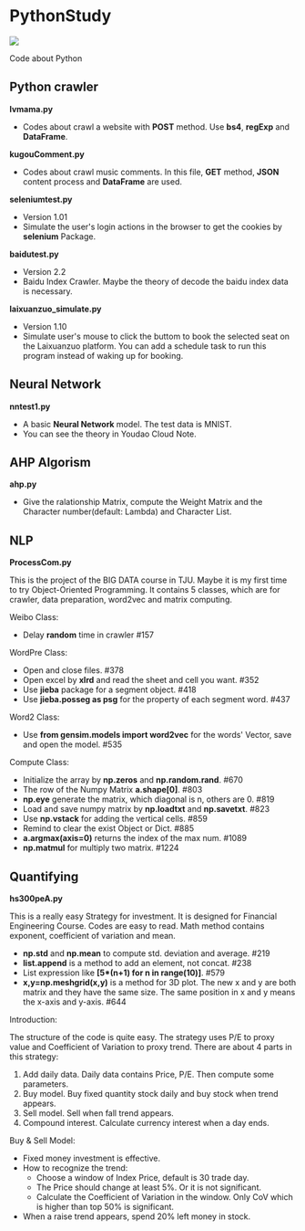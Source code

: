 # PythonStudy
![](https://img.shields.io/badge/license-GPL--3.0-brightgreen.svg)

Code about Python
## Python crawler
**lvmama.py**
- Codes about crawl a website with **POST** method. Use **bs4**, **regExp** and **DataFrame**.

**kugouComment.py**
- Codes about crawl music comments. In this file, **GET** method, **JSON** content process and **DataFrame** are used.

**seleniumtest.py**
- Version 1.01
- Simulate the user's login actions in the browser to get the cookies by **selenium** Package.

**baidutest.py**
- Version 2.2
- Baidu Index Crawler. Maybe the theory of decode the baidu index data is necessary.

**laixuanzuo_simulate.py**
- Version 1.10
- Simulate user's mouse to click the buttom to book the selected seat on the Laixuanzuo platform. You can add a schedule task to run this program instead of waking up for booking.
## Neural Network
**nntest1.py**
- A basic **Neural Network** model. The test data is MNIST.
- You can see the theory in Youdao Cloud Note.
## AHP Algorism
**ahp.py**
- Give the ralationship Matrix, compute the Weight Matrix and the Character number(default: Lambda) and Character List.
## NLP
**ProcessCom.py**

This is the project of the BIG DATA course in TJU. Maybe it is my first time to try Object-Oriented Programming. It contains 5 classes, which are for crawler, data preparation, word2vec and matrix computing.

Weibo Class:
- Delay **random** time in crawler #157

WordPre Class:
- Open and close files. #378
- Open excel by **xlrd** and read the sheet and cell you want. #352
- Use **jieba** package for a segment object. #418
- Use **jieba.posseg as psg** for the property of each segment word. #437

Word2 Class:
- Use **from gensim.models import word2vec** for the words' Vector, save and open the model. #535 

Compute Class:
- Initialize the array by **np.zeros** and **np.random.rand**. #670
- The row of the Numpy Matrix **a.shape[0]**. #803
- **np.eye** generate the matrix, which diagonal is n, others are 0. #819
- Load and save numpy matrix by **np.loadtxt** and **np.savetxt**. #823
- Use **np.vstack** for adding the vertical cells. #859
- Remind to clear the exist Object or Dict. #885
- **a.argmax(axis=0)** returns the index of the max num. #1089
- **np.matmul** for multiply two matrix. #1224

## Quantifying

**hs300peA.py**

This is a really easy Strategy for investment. It is designed for Financial Engineering Course. Codes are easy to read. Math method contains exponent, coefficient of variation and mean.

- **np.std** and **np.mean** to compute std. deviation and average. #219
- **list.append** is a method to add an element, not concat. #238
- List expression like **[5\*(n+1) for n in range(10)]**. #579
- **x,y=np.meshgrid(x,y)** is a method for 3D plot. The new x and y are both matrix and they have the same size. The same position in x and y means the x-axis and y-axis. #644

Introduction:

The structure of the code is quite easy. The strategy uses P/E to proxy value and Coefficient of Variation to proxy trend. There are about 4 parts in this strategy:

1. Add daily data. Daily data contains Price, P/E. Then compute some parameters.
2. Buy model. Buy fixed quantity stock daily and buy stock when trend appears.
3. Sell model. Sell when fall trend appears.
4. Compound interest. Calculate currency interest when a day ends.

Buy & Sell Model:
- Fixed money investment is effective.
- How to recognize the trend:
  - Choose a window of Index Price, default is 30 trade day.
  - The Price should change at least 5%. Or it is not significant.
  - Calculate the Coefficient of Variation in the window. Only CoV which is higher than top 50% is significant.
- When a raise trend appears, spend 20% left money in stock.  
